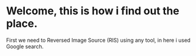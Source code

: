 # Welcome, this is how i find out the place.

First we need to Reversed Image Source (RIS) using any tool, in here i used Google search.
